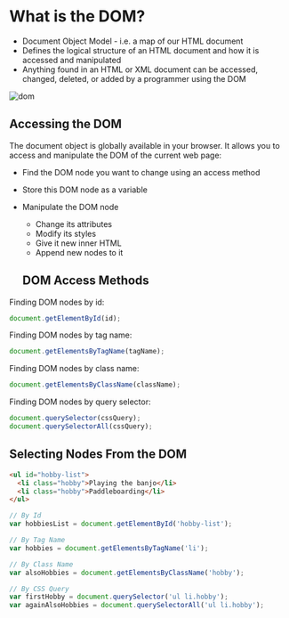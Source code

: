 # What is the DOM?
- Document Object Model - i.e. a map of our HTML document
- Defines the logical structure of an HTML document and how it is accessed and manipulated
- Anything found in an HTML or XML document can be accessed, changed, deleted, or added by a programmer using the DOM

![dom](https://www.teaching-materials.org/jsweb/images/domtree.png)

## Accessing the DOM
The document object is globally available in your browser.
It allows you to access and manipulate the DOM of the current web page:
- Find the DOM node you want to change using an access method
- Store this DOM node as a variable
- Manipulate the DOM node
  - Change its attributes
  - Modify its styles
  - Give it new inner HTML
  - Append new nodes to it
  
  
  ## DOM Access Methods
Finding DOM nodes by id:
```js
document.getElementById(id);
```
Finding DOM nodes by tag name:
```js
document.getElementsByTagName(tagName);
```
Finding DOM nodes by class name:
```js
document.getElementsByClassName(className);
```
Finding DOM nodes by query selector:
```js
document.querySelector(cssQuery);
document.querySelectorAll(cssQuery);
```

## Selecting Nodes From the DOM
```html
<ul id="hobby-list">
  <li class="hobby">Playing the banjo</li>
  <li class="hobby">Paddleboarding</li>
</ul>
```
```js
// By Id
var hobbiesList = document.getElementById('hobby-list');

// By Tag Name
var hobbies = document.getElementsByTagName('li');

// By Class Name
var alsoHobbies = document.getElementsByClassName('hobby');

// By CSS Query
var firstHobby = document.querySelector('ul li.hobby');
var againAlsoHobbies = document.querySelectorAll('ul li.hobby');
```
